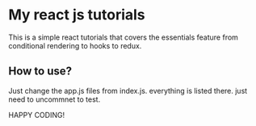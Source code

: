 # My react js tutorials

This is a simple react tutorials that covers the essentials feature from conditional rendering to hooks to redux.

## How to use?

Just change the app.js files from index.js. everything is listed there. just need to uncommnet to test.

HAPPY CODING!